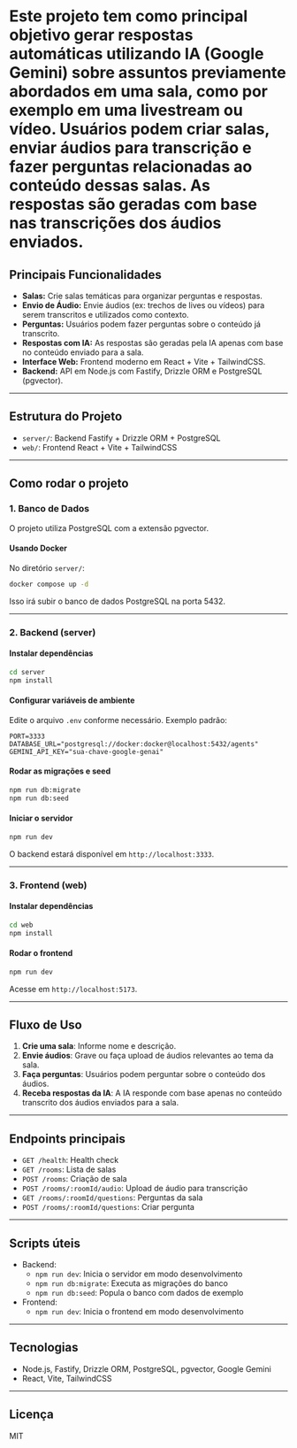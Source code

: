 # Este projeto tem como principal objetivo gerar respostas automáticas utilizando IA (Google Gemini) sobre assuntos previamente abordados em uma sala, como por exemplo em uma livestream ou vídeo. Usuários podem criar salas, enviar áudios para transcrição e fazer perguntas relacionadas ao conteúdo dessas salas. As respostas são geradas com base nas transcrições dos áudios enviados.

## Principais Funcionalidades

- **Salas:** Crie salas temáticas para organizar perguntas e respostas.
- **Envio de Áudio:** Envie áudios (ex: trechos de lives ou vídeos) para serem transcritos e utilizados como contexto.
- **Perguntas:** Usuários podem fazer perguntas sobre o conteúdo já transcrito.
- **Respostas com IA:** As respostas são geradas pela IA apenas com base no conteúdo enviado para a sala.
- **Interface Web:** Frontend moderno em React + Vite + TailwindCSS.
- **Backend:** API em Node.js com Fastify, Drizzle ORM e PostgreSQL (pgvector).

---

## Estrutura do Projeto

- `server/`: Backend Fastify + Drizzle ORM + PostgreSQL
- `web/`: Frontend React + Vite + TailwindCSS

---

## Como rodar o projeto

### 1. Banco de Dados

O projeto utiliza PostgreSQL com a extensão pgvector.

#### Usando Docker

No diretório `server/`:

```sh
docker compose up -d
```

Isso irá subir o banco de dados PostgreSQL na porta 5432.

---

### 2. Backend (server)

#### Instalar dependências

```sh
cd server
npm install
```

#### Configurar variáveis de ambiente

Edite o arquivo `.env` conforme necessário. Exemplo padrão:

```
PORT=3333
DATABASE_URL="postgresql://docker:docker@localhost:5432/agents"
GEMINI_API_KEY="sua-chave-google-genai"
```

#### Rodar as migrações e seed

```sh
npm run db:migrate
npm run db:seed
```

#### Iniciar o servidor

```sh
npm run dev
```

O backend estará disponível em `http://localhost:3333`.

---

### 3. Frontend (web)

#### Instalar dependências

```sh
cd web
npm install
```

#### Rodar o frontend

```sh
npm run dev
```

Acesse em `http://localhost:5173`.

---

## Fluxo de Uso

1. **Crie uma sala**: Informe nome e descrição.
2. **Envie áudios**: Grave ou faça upload de áudios relevantes ao tema da sala.
3. **Faça perguntas**: Usuários podem perguntar sobre o conteúdo dos áudios.
4. **Receba respostas da IA**: A IA responde com base apenas no conteúdo transcrito dos áudios enviados para a sala.

---

## Endpoints principais

- `GET /health`: Health check
- `GET /rooms`: Lista de salas
- `POST /rooms`: Criação de sala
- `POST /rooms/:roomId/audio`: Upload de áudio para transcrição
- `GET /rooms/:roomId/questions`: Perguntas da sala
- `POST /rooms/:roomId/questions`: Criar pergunta

---

## Scripts úteis

- Backend:
  - `npm run dev`: Inicia o servidor em modo desenvolvimento
  - `npm run db:migrate`: Executa as migrações do banco
  - `npm run db:seed`: Popula o banco com dados de exemplo
- Frontend:
  - `npm run dev`: Inicia o frontend em modo desenvolvimento

---

## Tecnologias

- Node.js, Fastify, Drizzle ORM, PostgreSQL, pgvector, Google Gemini
- React, Vite, TailwindCSS

---

## Licença

MIT
